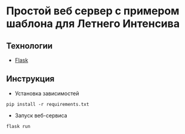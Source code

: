 # Простой веб сервер с примером шаблона для Летнего Интенсива

## Технологии

* [Flask](http://flask.pocoo.org/)

## Инструкция

* Установка зависимостей
```
pip install -r requirements.txt
```

* Запуск веб-сервиса
```
flask run
```
